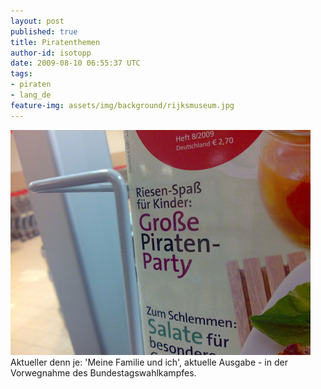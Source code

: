```yaml
---
layout: post
published: true
title: Piratenthemen
author-id: isotopp
date: 2009-08-10 06:55:37 UTC
tags:
- piraten
- lang_de
feature-img: assets/img/background/rijksmuseum.jpg
---
```

<div class="serendipity_imageComment_center" style="width: 480px"><div class="serendipity_imageComment_img"><!-- s9ymdb:5104 --><img class="serendipity_image_center" width="480" height="360"  src="/uploads/piratenparty.jpg" alt="" /></div><div class="serendipity_imageComment_txt">Aktueller denn je: 'Meine Familie und ich', aktuelle Ausgabe - in der Vorwegnahme des Bundestagswahlkampfes.</div></div>

